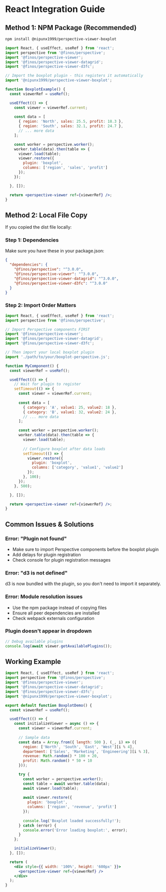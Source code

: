 # React Integration Guide

## Method 1: NPM Package (Recommended)

```bash
npm install @nipunx1999/perspective-viewer-boxplot
```

```jsx
import React, { useEffect, useRef } from 'react';
import perspective from '@finos/perspective';
import '@finos/perspective-viewer';
import '@finos/perspective-viewer-datagrid';
import '@finos/perspective-viewer-d3fc';

// Import the boxplot plugin - this registers it automatically
import '@nipunx1999/perspective-viewer-boxplot';

function BoxplotExample() {
  const viewerRef = useRef();

  useEffect(() => {
    const viewer = viewerRef.current;
    
    const data = [
      { region: 'North', sales: 25.5, profit: 18.3 },
      { region: 'South', sales: 32.1, profit: 24.7 },
      // ... more data
    ];

    const worker = perspective.worker();
    worker.table(data).then(table => {
      viewer.load(table);
      viewer.restore({
        plugin: 'boxplot',
        columns: ['region', 'sales', 'profit']
      });
    });

  }, []);

  return <perspective-viewer ref={viewerRef} />;
}
```

## Method 2: Local File Copy

If you copied the dist file locally:

### Step 1: Dependencies
Make sure you have these in your package.json:

```json
{
  "dependencies": {
    "@finos/perspective": "^3.0.0",
    "@finos/perspective-viewer": "^3.0.0", 
    "@finos/perspective-viewer-datagrid": "^3.0.0",
    "@finos/perspective-viewer-d3fc": "^3.0.0"
  }
}
```

### Step 2: Import Order Matters
```jsx
import React, { useEffect, useRef } from 'react';
import perspective from '@finos/perspective';

// Import Perspective components FIRST
import '@finos/perspective-viewer';
import '@finos/perspective-viewer-datagrid';
import '@finos/perspective-viewer-d3fc';

// Then import your local boxplot plugin
import './path/to/your/boxplot-perspective.js';

function MyComponent() {
  const viewerRef = useRef();

  useEffect(() => {
    // Wait for plugin to register
    setTimeout(() => {
      const viewer = viewerRef.current;
      
      const data = [
        { category: 'A', value1: 25, value2: 18 },
        { category: 'B', value1: 32, value2: 24 },
        // ... more data
      ];

      const worker = perspective.worker();
      worker.table(data).then(table => {
        viewer.load(table);
        
        // Configure boxplot after data loads
        setTimeout(() => {
          viewer.restore({
            plugin: 'boxplot',
            columns: ['category', 'value1', 'value2']
          });
        }, 100);
      });
    }, 500);

  }, []);

  return <perspective-viewer ref={viewerRef} />;
}
```

## Common Issues & Solutions

### Error: "Plugin not found"
- Make sure to import Perspective components before the boxplot plugin
- Add delays for plugin registration
- Check console for plugin registration messages

### Error: "d3 is not defined"  
d3 is now bundled with the plugin, so you don't need to import it separately.

### Error: Module resolution issues
- Use the npm package instead of copying files
- Ensure all peer dependencies are installed
- Check webpack externals configuration

### Plugin doesn't appear in dropdown
```jsx
// Debug available plugins
console.log(await viewer.getAvailablePlugins());
```

## Working Example

```jsx
import React, { useEffect, useRef } from 'react';
import perspective from '@finos/perspective';
import '@finos/perspective-viewer';
import '@finos/perspective-viewer-datagrid';
import '@finos/perspective-viewer-d3fc';
import '@nipunx1999/perspective-viewer-boxplot';

export default function BoxplotDemo() {
  const viewerRef = useRef();

  useEffect(() => {
    const initializeViewer = async () => {
      const viewer = viewerRef.current;
      
      // Sample data
      const data = Array.from({ length: 500 }, (_, i) => ({
        region: ['North', 'South', 'East', 'West'][i % 4],
        department: ['Sales', 'Marketing', 'Engineering'][i % 3],
        revenue: Math.random() * 100 + 20,
        profit: Math.random() * 50 + 10
      }));

      try {
        const worker = perspective.worker();
        const table = await worker.table(data);
        await viewer.load(table);
        
        await viewer.restore({
          plugin: 'boxplot',
          columns: ['region', 'revenue', 'profit']
        });
        
        console.log('Boxplot loaded successfully!');
      } catch (error) {
        console.error('Error loading boxplot:', error);
      }
    };

    initializeViewer();
  }, []);

  return (
    <div style={{ width: '100%', height: '600px' }}>
      <perspective-viewer ref={viewerRef} />
    </div>
  );
}
```